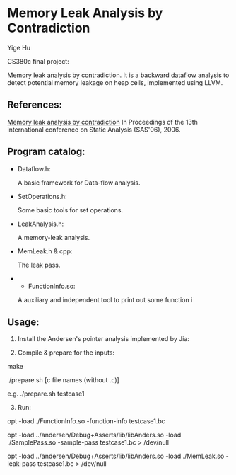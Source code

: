 Memory Leak Analysis by Contradiction
====

Yige Hu

CS380c final project:

Memory leak analysis by contradiction.
It is a backward dataflow analysis to detect potential memory leakage on heap cells, implemented using LLVM.

References:
----

[Memory leak analysis by contradiction](http://dl.acm.org/citation.cfm?id=2090908)
In Proceedings of the 13th international conference on Static Analysis (SAS'06), 2006.


Program catalog:
----

- Dataflow.h:

  A basic framework for Data-flow analysis.

- SetOperations.h:

  Some basic tools for set operations.

- LeakAnalysis.h:

  A memory-leak analysis.

- MemLeak.h & cpp:

  The leak pass.

- * FunctionInfo.so:

  A auxiliary and independent tool to print out some function i


Usage:
----

1. Install the Andersen's pointer analysis implemented by Jia:

  [](https://github.com/grievejia/andersen)

2. Compile & prepare for the inputs:

  make

  ./prepare.sh [c file names (without .c)]

  e.g. ./prepare.sh testcase1

3. Run:

  opt -load ./FunctionInfo.so -function-info testcase1.bc

  opt -load ../andersen/Debug+Asserts/lib/libAnders.so -load ./SamplePass.so -sample-pass testcase1.bc > /dev/null

  opt -load ../andersen/Debug+Asserts/lib/libAnders.so -load ./MemLeak.so -leak-pass testcase1.bc > /dev/null
